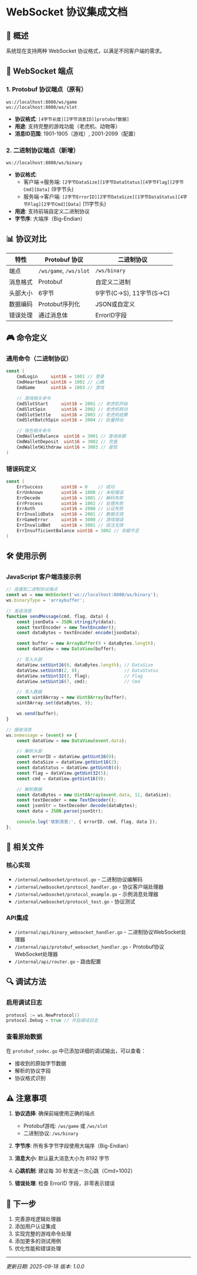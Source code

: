 # WebSocket 协议集成文档

## 📝 概述

系统现在支持两种 WebSocket 协议格式，以满足不同客户端的需求。

## 🔌 WebSocket 端点

### 1. Protobuf 协议端点（原有）
```
ws://localhost:8080/ws/game
ws://localhost:8080/ws/slot
```
- **协议格式**: `[4字节长度][2字节消息ID][protobuf数据]`
- **用途**: 支持完整的游戏功能（老虎机、动物等）
- **消息ID范围**: 1901-1905（游戏）, 2001-2099（配置）

### 2. 二进制协议端点（新增）
```
ws://localhost:8080/ws/binary
```
- **协议格式**:
  - 客户端→服务端: `[2字节DataSize][1字节DataStatus][4字节Flag][2字节Cmd][Data]` (9字节头)
  - 服务端→客户端: `[2字节ErrorID][2字节DataSize][1字节DataStatus][4字节Flag][2字节Cmd][Data]` (11字节头)
- **用途**: 支持前端自定义二进制协议
- **字节序**: 大端序（Big-Endian）

## 📊 协议对比

| 特性 | Protobuf 协议 | 二进制协议 |
|------|--------------|------------|
| 端点 | `/ws/game`, `/ws/slot` | `/ws/binary` |
| 消息格式 | Protobuf | 自定义二进制 |
| 头部大小 | 6字节 | 9字节(C→S), 11字节(S→C) |
| 数据编码 | Protobuf序列化 | JSON或自定义 |
| 错误处理 | 通过消息体 | ErrorID字段 |

## 🎮 命令定义

### 通用命令（二进制协议）
```go
const (
    CmdLogin     uint16 = 1001 // 登录
    CmdHeartbeat uint16 = 1002 // 心跳
    CmdGame      uint16 = 1003 // 游戏

    // 游戏相关命令
    CmdSlotStart     uint16 = 2001 // 老虎机开始
    CmdSlotSpin      uint16 = 2002 // 老虎机转动
    CmdSlotSettle    uint16 = 2003 // 老虎机结算
    CmdSlotBatchSpin uint16 = 2004 // 批量转动

    // 钱包相关命令
    CmdWalletBalance  uint16 = 3001 // 查询余额
    CmdWalletDeposit  uint16 = 3002 // 充值
    CmdWalletWithdraw uint16 = 3003 // 提现
)
```

### 错误码定义
```go
const (
    ErrSuccess       uint16 = 0    // 成功
    ErrUnknown       uint16 = 1000 // 未知错误
    ErrDecode        uint16 = 1001 // 解码失败
    ErrProcess       uint16 = 1002 // 处理失败
    ErrAuth          uint16 = 2000 // 认证失败
    ErrInvalidData   uint16 = 2001 // 数据无效
    ErrGameError     uint16 = 3000 // 游戏错误
    ErrInvalidBet    uint16 = 3001 // 投注无效
    ErrInsufficientBalance uint16 = 3002 // 余额不足
)
```

## 🛠️ 使用示例

### JavaScript 客户端连接示例
```javascript
// 连接到二进制协议端点
const ws = new WebSocket('ws://localhost:8080/ws/binary');
ws.binaryType = 'arraybuffer';

// 发送消息
function sendMessage(cmd, flag, data) {
    const jsonData = JSON.stringify(data);
    const textEncoder = new TextEncoder();
    const dataBytes = textEncoder.encode(jsonData);

    const buffer = new ArrayBuffer(9 + dataBytes.length);
    const dataView = new DataView(buffer);

    // 写入头部
    dataView.setUint16(0, dataBytes.length); // DataSize
    dataView.setUint8(2, 0);                 // DataStatus
    dataView.setUint32(3, flag);             // Flag
    dataView.setUint16(7, cmd);              // Cmd

    // 写入数据
    const uint8Array = new Uint8Array(buffer);
    uint8Array.set(dataBytes, 9);

    ws.send(buffer);
}

// 接收消息
ws.onmessage = (event) => {
    const dataView = new DataView(event.data);

    // 解析头部
    const errorID = dataView.getUint16(0);
    const dataSize = dataView.getUint16(2);
    const dataStatus = dataView.getUint8(4);
    const flag = dataView.getUint32(5);
    const cmd = dataView.getUint16(9);

    // 解析数据
    const dataBytes = new Uint8Array(event.data, 11, dataSize);
    const textDecoder = new TextDecoder();
    const jsonStr = textDecoder.decode(dataBytes);
    const data = JSON.parse(jsonStr);

    console.log('收到消息:', { errorID, cmd, flag, data });
};
```

## 📁 相关文件

### 核心实现
- `/internal/websocket/protocol.go` - 二进制协议编解码
- `/internal/websocket/protocol_handler.go` - 协议客户端处理器
- `/internal/websocket/protocol_example.go` - 示例消息处理器
- `/internal/websocket/protocol_test.go` - 协议测试

### API集成
- `/internal/api/binary_websocket_handler.go` - 二进制协议WebSocket处理器
- `/internal/api/protobuf_websocket_handler.go` - Protobuf协议WebSocket处理器
- `/internal/api/router.go` - 路由配置

## 🔍 调试方法

### 启用调试日志
```go
protocol := ws.NewProtocol()
protocol.Debug = true // 开启调试日志
```

### 查看原始数据
在 `protobuf_codec.go` 中已添加详细的调试输出，可以查看：
- 接收到的原始字节数据
- 解析的协议字段
- 协议格式识别

## ⚠️ 注意事项

1. **协议选择**: 确保前端使用正确的端点
   - Protobuf游戏: `/ws/game` 或 `/ws/slot`
   - 二进制协议: `/ws/binary`

2. **字节序**: 所有多字节字段使用大端序（Big-Endian）

3. **消息大小**: 默认最大消息大小为 8192 字节

4. **心跳机制**: 建议每 30 秒发送一次心跳（Cmd=1002）

5. **错误处理**: 检查 ErrorID 字段，非零表示错误

## 🚀 下一步

1. 完善游戏逻辑处理器
2. 添加用户认证集成
3. 实现完整的游戏命令处理
4. 添加更多的测试用例
5. 优化性能和错误处理

---
*更新日期: 2025-09-18*
*版本: 1.0.0*